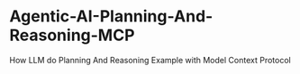 # Agentic-AI-Planning-And-Reasoning-MCP
How LLM do Planning And Reasoning Example with Model Context Protocol
